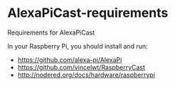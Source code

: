 # AlexaPiCast-requirements
Requirements for AlexaPiCast

In your Raspberry Pi, you should install and run:

* https://github.com/alexa-pi/AlexaPi
* https://github.com/vincelwt/RaspberryCast
* http://nodered.org/docs/hardware/raspberrypi
